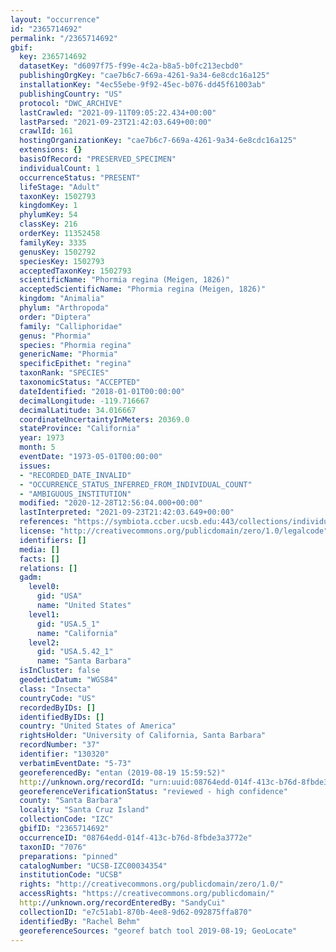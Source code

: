 ```yaml
---
layout: "occurrence"
id: "2365714692"
permalink: "/2365714692"
gbif:
  key: 2365714692
  datasetKey: "d6097f75-f99e-4c2a-b8a5-b0fc213ecbd0"
  publishingOrgKey: "cae7b6c7-669a-4261-9a34-6e8cdc16a125"
  installationKey: "4ec55ebe-9f92-45ec-b076-dd45f61003ab"
  publishingCountry: "US"
  protocol: "DWC_ARCHIVE"
  lastCrawled: "2021-09-11T09:05:22.434+00:00"
  lastParsed: "2021-09-23T21:42:03.649+00:00"
  crawlId: 161
  hostingOrganizationKey: "cae7b6c7-669a-4261-9a34-6e8cdc16a125"
  extensions: {}
  basisOfRecord: "PRESERVED_SPECIMEN"
  individualCount: 1
  occurrenceStatus: "PRESENT"
  lifeStage: "Adult"
  taxonKey: 1502793
  kingdomKey: 1
  phylumKey: 54
  classKey: 216
  orderKey: 11352458
  familyKey: 3335
  genusKey: 1502792
  speciesKey: 1502793
  acceptedTaxonKey: 1502793
  scientificName: "Phormia regina (Meigen, 1826)"
  acceptedScientificName: "Phormia regina (Meigen, 1826)"
  kingdom: "Animalia"
  phylum: "Arthropoda"
  order: "Diptera"
  family: "Calliphoridae"
  genus: "Phormia"
  species: "Phormia regina"
  genericName: "Phormia"
  specificEpithet: "regina"
  taxonRank: "SPECIES"
  taxonomicStatus: "ACCEPTED"
  dateIdentified: "2018-01-01T00:00:00"
  decimalLongitude: -119.716667
  decimalLatitude: 34.016667
  coordinateUncertaintyInMeters: 20369.0
  stateProvince: "California"
  year: 1973
  month: 5
  eventDate: "1973-05-01T00:00:00"
  issues:
  - "RECORDED_DATE_INVALID"
  - "OCCURRENCE_STATUS_INFERRED_FROM_INDIVIDUAL_COUNT"
  - "AMBIGUOUS_INSTITUTION"
  modified: "2020-12-28T12:56:04.000+00:00"
  lastInterpreted: "2021-09-23T21:42:03.649+00:00"
  references: "https://symbiota.ccber.ucsb.edu:443/collections/individual/index.php?occid=130320"
  license: "http://creativecommons.org/publicdomain/zero/1.0/legalcode"
  identifiers: []
  media: []
  facts: []
  relations: []
  gadm:
    level0:
      gid: "USA"
      name: "United States"
    level1:
      gid: "USA.5_1"
      name: "California"
    level2:
      gid: "USA.5.42_1"
      name: "Santa Barbara"
  isInCluster: false
  geodeticDatum: "WGS84"
  class: "Insecta"
  countryCode: "US"
  recordedByIDs: []
  identifiedByIDs: []
  country: "United States of America"
  rightsHolder: "University of California, Santa Barbara"
  recordNumber: "37"
  identifier: "130320"
  verbatimEventDate: "5-73"
  georeferencedBy: "entan (2019-08-19 15:59:52)"
  http://unknown.org/recordId: "urn:uuid:08764edd-014f-413c-b76d-8fbde3a3772e"
  georeferenceVerificationStatus: "reviewed - high confidence"
  county: "Santa Barbara"
  locality: "Santa Cruz Island"
  collectionCode: "IZC"
  gbifID: "2365714692"
  occurrenceID: "08764edd-014f-413c-b76d-8fbde3a3772e"
  taxonID: "7076"
  preparations: "pinned"
  catalogNumber: "UCSB-IZC00034354"
  institutionCode: "UCSB"
  rights: "http://creativecommons.org/publicdomain/zero/1.0/"
  accessRights: "https://creativecommons.org/publicdomain/"
  http://unknown.org/recordEnteredBy: "SandyCui"
  collectionID: "e7c51ab1-870b-4ee8-9d62-092875ffa870"
  identifiedBy: "Rachel Behm"
  georeferenceSources: "georef batch tool 2019-08-19; GeoLocate"
---
```

